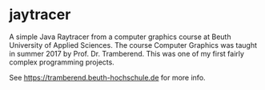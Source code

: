 # jaytracer
A simple Java Raytracer from a computer graphics course at Beuth University of Applied Sciences. The course Computer Graphics was taught in summer 2017 by Prof. Dr. Tramberend. This was one of my first fairly complex programming projects.

See https://tramberend.beuth-hochschule.de for more info.
